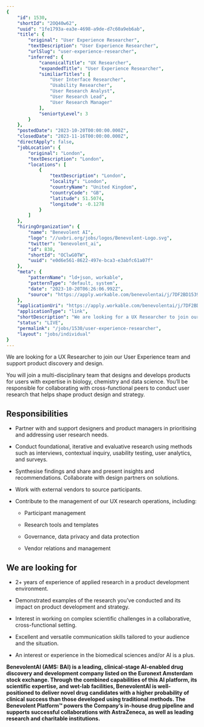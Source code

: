 ```yaml
---
{
	"id": 1530,
	"shortId": "2OQ40w62",
	"uuid": "1fe1793a-ea3e-4698-a9de-d7c60a9eb6ab",
	"title": {
		"original": "User Experience Researcher",
		"textDescription": "User Experience Researcher",
		"urlSlug": "user-experience-researcher",
		"inferred": {
			"canonicalTitle": "UX Researcher",
			"expandedTitle": "User Experience Researcher",
			"similiarTitles": [
				"User Interface Researcher",
				"Usability Researcher",
				"User Research Analyst",
				"User Research Lead",
				"User Research Manager"
			],
			"seniortyLevel": 3
		}
	},
	"postedDate": "2023-10-20T00:00:00.000Z",
	"closedDate": "2023-11-16T00:00:00.000Z",
	"directApply": false,
	"jobLocation": {
		"original": "London",
		"textDescription": "London",
		"locations": [
			{
				"textDescription": "London",
				"locality": "London",
				"countryName": "United Kingdom",
				"countryCode": "GB",
				"latitude": 51.5074,
				"longitude": -0.1278
			}
		]
	},
	"hiringOrganization": {
		"name": "Benevolent AI",
		"logo": "//uxbri.org/jobs/logos/Benevolent-Logo.svg",
		"twitter": "benevolent_ai",
		"id": 838,
		"shortId": "OClwG0TW",
		"uuid": "e0d6e561-8622-497e-bca3-e3abfc61a07f"
	},
	"meta": {
		"patternName": "ld+json, workable",
		"patternType": "default, system",
		"date": "2023-10-20T06:26:06.992Z",
		"source": "https://apply.workable.com/benevolentai/j/7DF2BD1539/"
	},
	"applicationUri": "https://apply.workable.com/benevolentai/j/7DF2BD1539/apply/",
	"applicationType": "link",
	"shortDescription": "We are looking for a UX Researcher to join our User Experience team and support product discovery and design. You will join a multi-disciplinary- team that designs and develops products for users",
	"status": "LIVE",
	"permalink": "/jobs/1530/user-experience-researcher",
	"layout": "jobs/individual"
}
---
```

<p>We are looking for a UX Researcher to join our User Experience team and support product discovery and design.</p><p>You will join a multi-disciplinary team that designs and develops products for users with expertise in biology, chemistry and data science. You’ll be responsible for collaborating with cross-functional peers to conduct user research that helps shape product design and strategy.</p><h2>Responsibilities</h2><ul><li><p>Partner with and support designers and product managers in prioritising and addressing user research needs.</p></li><li><p>Conduct foundational, iterative and evaluative research using methods such as interviews, contextual inquiry, usability testing, user analytics, and surveys.</p></li><li><p>Synthesise findings and share and present insights and recommendations. Collaborate with design partners on solutions.</p></li><li><p>Work with external vendors to source participants.</p></li><li><p>Contribute to the management of our UX research operations, including:</p><ul><li><p>Participant management</p></li></ul><ul><li><p>Research tools and templates</p></li></ul><ul><li><p>Governance, data privacy and data protection</p></li></ul><ul><li><p>Vendor relations and management</p></li></ul></li></ul><h2>We are looking for</h2><ul><li><p>2+ years of experience of applied research in a product development environment.</p></li><li><p>Demonstrated examples of the research you’ve conducted and its impact on product development and strategy.</p></li><li><p>Interest in working on complex scientific challenges in a collaborative, cross-functional setting.</p></li><li><p>Excellent and versatile communication skills tailored to your audience and the situation.</p></li><li><p>An interest or experience in the biomedical sciences and/or AI is a plus.</p></li></ul><p><strong>BenevolentAI (AMS: BAI) is a leading, clinical-stage AI-enabled drug discovery and development company listed on the Euronext Amsterdam stock exchange. Through the combined capabilities of this AI platform, its scientific expertise, and wet-lab facilities, BenevolentAI is well-positioned to deliver novel drug candidates with a higher probability of clinical success than those developed using traditional methods. The Benevolent Platform™ powers the Company’s in-house drug pipeline and supports successful collaborations with AstraZeneca, as well as leading research and charitable institutions.</strong></p>
